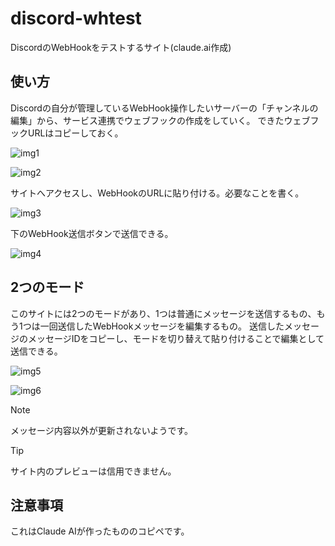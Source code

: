 # discord-whtest
DiscordのWebHookをテストするサイト(claude.ai作成)
## 使い方
Discordの自分が管理しているWebHook操作したいサーバーの「チャンネルの編集」から、サービス連携でウェブフックの作成をしていく。 
できたウェブフックURLはコピーしておく。 

![img1](https://medetaichan.github.io/discord-whtest/for-readme-images/1.png) 

![img2](https://medetaichan.github.io/discord-whtest/for-readme-images/2.png) 

サイトへアクセスし、WebHookのURLに貼り付ける。必要なことを書く。 

![img3](https://medetaichan.github.io/discord-whtest/for-readme-images/3.png) 

下のWebHook送信ボタンで送信できる。 

![img4](https://medetaichan.github.io/discord-whtest/for-readme-images/4.png) 

## 2つのモード
このサイトには2つのモードがあり、1つは普通にメッセージを送信するもの、もう1つは一回送信したWebHookメッセージを編集するもの。 
送信したメッセージのメッセージIDをコピーし、モードを切り替えて貼り付けることで編集として送信できる。

![img5](https://medetaichan.github.io/discord-whtest/for-readme-images/5.png) 

![img6](https://medetaichan.github.io/discord-whtest/for-readme-images/6.png) 

> [!NOTE]
> メッセージ内容以外が更新されないようです。

> [!TIP]
> サイト内のプレビューは信用できません。

## 注意事項
これはClaude AIが作ったもののコピペです。
